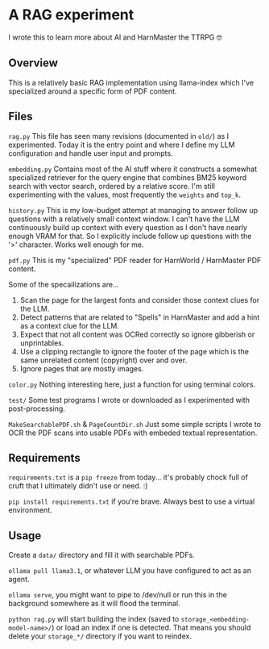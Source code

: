 # A RAG experiment
I wrote this to learn more about AI and HarnMaster the TTRPG 🤓

## Overview
This is a relatively basic RAG implementation using llama-index which
I've specialized around a specific form of PDF content.

## Files
`rag.py`
This file has seen many revisions (documented in `old/`) as I
experimented. Today it is the entry point and where I define my LLM
configuration and handle user input and prompts.

`embedding.py`
Contains most of the AI stuff where it constructs a somewhat
specialized retriever for the query engine that combines BM25 keyword
search with vector search, ordered by a relative score. I'm still
experimenting with the values, most frequently the  `weights` and `top_k`.

`history.py`
This is my low-budget attempt at managing to answer follow up
questions with a relatively small context window. I can't have the LLM
continuously build up context with every question as I don't have
nearly enough VRAM for that. So I explicitly include follow up
questions with the '>' character. Works well enough for me.

`pdf.py`
This is my "specialized" PDF reader for HarnWorld / HarnMaster PDF content.

Some of the specailizations are...
1. Scan the page for the largest fonts and consider those context
clues for the LLM.
2. Detect patterns that are related to "Spells" in HarnMaster and add
a hint as a context clue for the LLM.
3. Expect that not all content was OCRed correctly so ignore gibberish
or unprintables.
4. Use a clipping rectangle to ignore the footer of the page which is
the same unrelated content (copyright) over and over.
5. Ignore pages that are mostly images.

`color.py`
Nothing interesting here, just a function for using terminal colors.

`test/`
Some test programs I wrote or downloaded as I experimented with
post-processing.

`MakeSearchablePDF.sh` & `PageCountDir.sh`
Just some simple scripts I wrote to OCR the PDF scans into usable PDFs
with embeded textual representation.

## Requirements
`requirements.txt` is a `pip freeze` from today... it's probably chock
full of cruft that I ultimately didn't use or need. :)

`pip install requirements.txt` if you're brave. Always best to use a
virtual environment.

## Usage
Create a `data/` directory and fill it with searchable PDFs.

`ollama pull llama3.1`, or whatever LLM you have configured to act as
an agent.

`ollama serve`, you might want to pipe to /dev/null or run this in the background somewhere
as it will flood the terminal.

`python rag.py` will start building the index (saved to
`storage_<embedding-model-name>/`) or load an index if one
is detected. That means you should delete your `storage_*/` directory
if you want to reindex.